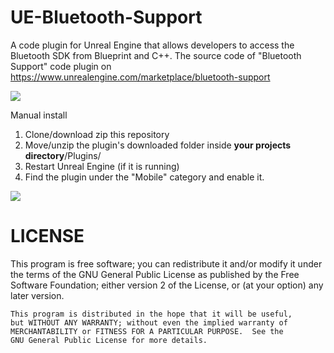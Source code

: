 # UE-Bluetooth-Support
A code plugin for Unreal Engine that allows developers to access the Bluetooth SDK from Blueprint and C++.
The source code of "Bluetooth Support" code plugin on https://www.unrealengine.com/marketplace/bluetooth-support

<img src="https://i.imgur.com/F03ARye.png" />

Manual install
<ol>
<li>Clone/download zip this repository</li>
<li>Move/unzip the plugin's downloaded folder inside <b>your projects directory</b>/Plugins/</li>
<li>Restart Unreal Engine (if it is running)</li>
<li>Find the plugin under the "Mobile" category and enable it.</li>
</ol>



<img src="https://i.imgur.com/XL5pKEv.jpg" />



# LICENSE
This program is free software; you can redistribute it and/or modify
    it under the terms of the GNU General Public License as published by
    the Free Software Foundation; either version 2 of the License, or
    (at your option) any later version.

    This program is distributed in the hope that it will be useful,
    but WITHOUT ANY WARRANTY; without even the implied warranty of
    MERCHANTABILITY or FITNESS FOR A PARTICULAR PURPOSE.  See the
    GNU General Public License for more details.
